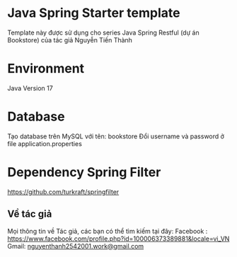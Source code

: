 # Java Spring Starter template
Template này được sử dụng cho series Java Spring Restful (dự án Bookstore) của tác giả Nguyễn Tiến Thành

# Environment
Java Version 17

# Database
Tạo database trên MySQL với tên: bookstore
Đổi username và password ở file application.properties

# Dependency Spring Filter
https://github.com/turkraft/springfilter

## Về tác giả
Mọi thông tin về Tác giả, các bạn có thể tìm kiếm tại đây:
Facebook : https://www.facebook.com/profile.php?id=100006373389881&locale=vi_VN
Gmail: nguyenthanh2542001.work@gmail.com
